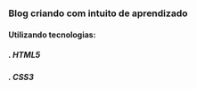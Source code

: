 ### Blog criando com intuito de aprendizado

#### Utilizando tecnologias:

##### . HTML5

##### . CSS3
